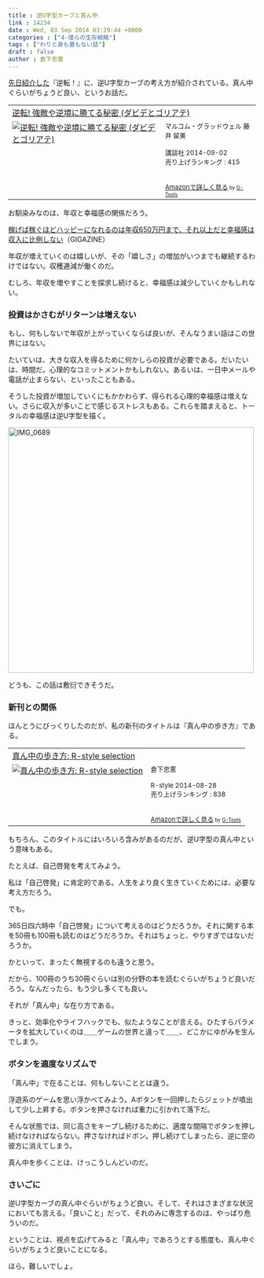 ```yaml
---
title : 逆U字型カーブと真ん中
link : 14234
date : Wed, 03 Sep 2014 03:29:44 +0000
categories : ["4-僕らの生存戦略"]
tags : ["わりと身も蓋もない話"]
draft : false
author : 倉下忠憲
---
```


<a href="https://rashita.net/blog/?p=14227" target="_blank">先日紹介した</a>『逆転！』に、逆U字型カーブの考え方が紹介されている。真ん中ぐらいがちょうど良い、というお話だ。

<table  border="0" cellpadding="5"><tr><td colspan="2"><a href="http://www.amazon.co.jp/%E9%80%86%E8%BB%A2-%E5%BC%B7%E6%95%B5%E3%82%84%E9%80%86%E5%A2%83%E3%81%AB%E5%8B%9D%E3%81%A6%E3%82%8B%E7%A7%98%E5%AF%86-%E3%83%80%E3%83%93%E3%83%87%E3%81%A8%E3%82%B4%E3%83%AA%E3%82%A2%E3%83%86-%E3%83%9E%E3%83%AB%E3%82%B3%E3%83%A0%E3%83%BB%E3%82%B0%E3%83%A9%E3%83%83%E3%83%89%E3%82%A6%E3%82%A7%E3%83%AB/dp/4062185059%3FSubscriptionId%3D15SMZCTB9V8NGR2TW082%26tag%3Drashita1000-22%26linkCode%3Dxm2%26camp%3D2025%26creative%3D165953%26creativeASIN%3D4062185059" target="_blank">逆転! 強敵や逆境に勝てる秘密 (ダビデとゴリアテ)</a><img src="http://www.assoc-amazon.jp/e/ir?t=rashita1000-22&l=ur2&o=9" width="1" height="1" style="border: none;" alt="" /></td></tr><tr><td valign="top"><a href="http://www.amazon.co.jp/%E9%80%86%E8%BB%A2-%E5%BC%B7%E6%95%B5%E3%82%84%E9%80%86%E5%A2%83%E3%81%AB%E5%8B%9D%E3%81%A6%E3%82%8B%E7%A7%98%E5%AF%86-%E3%83%80%E3%83%93%E3%83%87%E3%81%A8%E3%82%B4%E3%83%AA%E3%82%A2%E3%83%86-%E3%83%9E%E3%83%AB%E3%82%B3%E3%83%A0%E3%83%BB%E3%82%B0%E3%83%A9%E3%83%83%E3%83%89%E3%82%A6%E3%82%A7%E3%83%AB/dp/4062185059%3FSubscriptionId%3D15SMZCTB9V8NGR2TW082%26tag%3Drashita1000-22%26linkCode%3Dxm2%26camp%3D2025%26creative%3D165953%26creativeASIN%3D4062185059" target="_blank"><img src="http://ecx.images-amazon.com/images/I/41OQ3sZwWML._SL160_.jpg" border="0" alt="逆転! 強敵や逆境に勝てる秘密 (ダビデとゴリアテ)" /></a></td><td valign="top"><font size="-1">マルコム・グラッドウェル 藤井 留美 <br /><br />講談社  2014-09-02<br />売り上げランキング : 415<br /><br /><br /><a href="http://www.amazon.co.jp/%E9%80%86%E8%BB%A2-%E5%BC%B7%E6%95%B5%E3%82%84%E9%80%86%E5%A2%83%E3%81%AB%E5%8B%9D%E3%81%A6%E3%82%8B%E7%A7%98%E5%AF%86-%E3%83%80%E3%83%93%E3%83%87%E3%81%A8%E3%82%B4%E3%83%AA%E3%82%A2%E3%83%86-%E3%83%9E%E3%83%AB%E3%82%B3%E3%83%A0%E3%83%BB%E3%82%B0%E3%83%A9%E3%83%83%E3%83%89%E3%82%A6%E3%82%A7%E3%83%AB/dp/4062185059%3FSubscriptionId%3D15SMZCTB9V8NGR2TW082%26tag%3Drashita1000-22%26linkCode%3Dxm2%26camp%3D2025%26creative%3D165953%26creativeASIN%3D4062185059" target="_blank">Amazonで詳しく見る</a></font><font size="-2"> by <a href="http://www.goodpic.com/mt/aws/index.html" >G-Tools</a></font></td></tr></table>

お馴染みなのは、年収と幸福感の関係だろう。

<a href="http://gigazine.net/news/20100907_money_buys_happiness/" target="_blank">稼げば稼ぐほどハッピーになれるのは年収650万円まで、それ以上だと幸福感は収入に比例しない</a>（GIGAZINE）

年収が増えていくのは嬉しいが、その「嬉しさ」の増加がいつまでも継続するわけではない。収穫逓減が働くのだ。

むしろ、年収を増やすことを探求し続けると、幸福感は減少していくかもしれない。

<H3>投資はかさむがリターンは増えない</H3>

もし、何もしないで年収が上がっていくならば良いが、そんなうまい話はこの世界にはない。

たいていは、大きな収入を得るために何かしらの投資が必要である。だいたいは、時間だ。心理的なコミットメントかもしれない。あるいは、一日中メールや電話が止まらない、といったこともある。

そうした投資が増加していくにもかかわらず、得られる心理的幸福感は増えない。さらに収入が多いことで感じるストレスもある。これらを踏まえると、トータルの幸福感は逆U字型を描く。

<a href="https://rashita.net/blog/wp-content/uploads/2014/09/IMG_0689.png"><img src="https://rashita.net/blog/wp-content/uploads/2014/09/IMG_0689.png" alt="IMG_0689" width="500" height="" class="alignnone size-full wp-image-14235" /></a>

どうも、この話は敷衍できそうだ。

<H3>新刊との関係</H3>

ほんとうにびっくりしたのだが、私の新刊のタイトルは『真ん中の歩き方』である。

<table  border="0" cellpadding="5"><tr><td colspan="2"><a href="http://www.amazon.co.jp/%E7%9C%9F%E3%82%93%E4%B8%AD%E3%81%AE%E6%AD%A9%E3%81%8D%E6%96%B9-R-style-selection-%E5%80%89%E4%B8%8B%E5%BF%A0%E6%86%B2-ebook/dp/B00N4E5L1C%3FSubscriptionId%3D15SMZCTB9V8NGR2TW082%26tag%3Drashita1000-22%26linkCode%3Dxm2%26camp%3D2025%26creative%3D165953%26creativeASIN%3DB00N4E5L1C" target="_blank">真ん中の歩き方: R-style selection</a><img src="http://www.assoc-amazon.jp/e/ir?t=rashita1000-22&l=ur2&o=9" width="1" height="1" style="border: none;" alt="" /></td></tr><tr><td valign="top"><a href="http://www.amazon.co.jp/%E7%9C%9F%E3%82%93%E4%B8%AD%E3%81%AE%E6%AD%A9%E3%81%8D%E6%96%B9-R-style-selection-%E5%80%89%E4%B8%8B%E5%BF%A0%E6%86%B2-ebook/dp/B00N4E5L1C%3FSubscriptionId%3D15SMZCTB9V8NGR2TW082%26tag%3Drashita1000-22%26linkCode%3Dxm2%26camp%3D2025%26creative%3D165953%26creativeASIN%3DB00N4E5L1C" target="_blank"><img src="http://ecx.images-amazon.com/images/I/41vzcsoIw1L._SL160_.jpg" border="0" alt="真ん中の歩き方: R-style selection" /></a></td><td valign="top"><font size="-1">倉下忠憲 <br /><br />R-style  2014-08-28<br />売り上げランキング : 838<br /><br /><br /><a href="http://www.amazon.co.jp/%E7%9C%9F%E3%82%93%E4%B8%AD%E3%81%AE%E6%AD%A9%E3%81%8D%E6%96%B9-R-style-selection-%E5%80%89%E4%B8%8B%E5%BF%A0%E6%86%B2-ebook/dp/B00N4E5L1C%3FSubscriptionId%3D15SMZCTB9V8NGR2TW082%26tag%3Drashita1000-22%26linkCode%3Dxm2%26camp%3D2025%26creative%3D165953%26creativeASIN%3DB00N4E5L1C" target="_blank">Amazonで詳しく見る</a></font><font size="-2"> by <a href="http://www.goodpic.com/mt/aws/index.html" >G-Tools</a></font></td></tr></table>

もちろん、このタイトルにはいろいろ含みがあるのだが、逆U字型の真ん中という意味もある。

たとえば、自己啓発を考えてみよう。

私は「自己啓発」に肯定的である。人生をより良く生きていくためには、必要な考え方だろう。

でも。

365日四六時中「自己啓発」について考えるのはどうだろうか。それに関する本を50冊も100冊も読むのはどうだろうか。それはちょっと、やりすぎではないだろうか。

かといって、まったく無視するのも違うと思う。

だから、100冊のうち30冊ぐらいは別の分野の本を読むぐらいがちょうど良いだろう。なんだったら、もう少し多くても良い。

それが「真ん中」な在り方である。

きっと、効率化やライフハックでも、似たようなことが言える。ひたすらパラメータを拡大していくのは＿＿ゲームの世界と違って＿＿、どこかにゆがみを生んでしまう。

<H3>ボタンを適度なリズムで</H3>

「真ん中」で在ることは、何もしないこととは違う。

浮遊系のゲームを思い浮かべてみよう。Aボタンを一回押したらジェットが噴出して少し上昇する。ボタンを押さなければ重力に引かれて落下だ。

そんな状態では、同じ高さをキープし続けるために、適度な間隔でボタンを押し続けなければならない。押さなければドボン。押し続けてしまったら、逆に空の彼方に消えてしまう。

真ん中を歩くことは、けっこうしんどいのだ。

<H3>さいごに</H3>

逆U字型カーブの真ん中ぐらいがちょうど良い。そして、それはさまざまな状況においても言える。「良いこと」だって、それのみに専念するのは、やっぱり危ういのだ。

ということは、視点を広げてみると「真ん中」であろうとする態度も、真ん中ぐらいがちょうど良いことになる。

ほら。難しいでしょ。